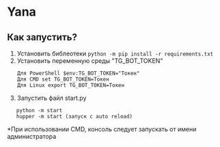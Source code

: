 # Yana
## Как запустить?
1. Установить библеотеки ```python -m pip install -r requirements.txt```
2. Установить переменную среды "TG_BOT_TOKEN"
   ```
   Для PowerShell $env:TG_BOT_TOKEN="Токен"
   Для CMD set TG_BOT_TOKEN=Токен
   Для Linux export TG_BOT_TOKEN=Токен
   ```
4. Запустить файл start.py 
```
   python -m start
   hupper -m start (запуск с auto reload)
```
*При использовании CMD, консоль следует запускать от имени администратора

